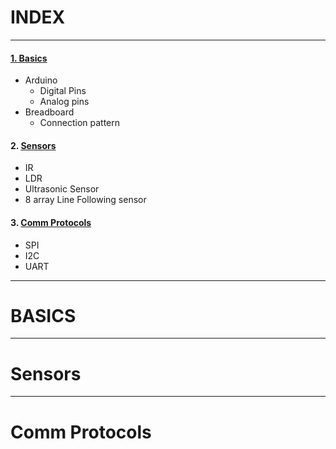 # INDEX 
---

#### [1. Basics](#)

* Arduino
    * Digital Pins
    * Analog pins
* Breadboard
    * Connection pattern 
#### 2. [Sensors](_)
 
* IR
* LDR
* Ultrasonic Sensor
* 8 array Line Following sensor 
#### 3. [Comm Protocols]()
* SPI
* I2C
* UART
---
# BASICS
----
# Sensors
----
# Comm Protocols